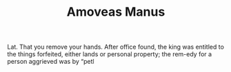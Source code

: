 ---
title: Amoveas Manus
letter: A
permalink: "/definitions/amoveas-manus.html"
body: Lat. That you remove your hands. After office found, the king was entitled to
  the things forfeited, either lands or personal property; the rem-edy for a person
  aggrieved was by “petl
published_at: '2018-07-07'
layout: post
---